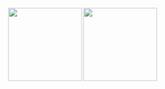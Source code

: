 <p align="left"> 
  <img height="150" align="left" src="https://github-readme-stats.vercel.app/api/top-langs/?username=Jikky1618&layout=compact&show_icons=true&theme=github_dark" />
  <img height="150" align="left" src="https://github-readme-stats.vercel.app/api?username=Jikky1618&theme=github_dark&show_icons=ture" />
</p>
